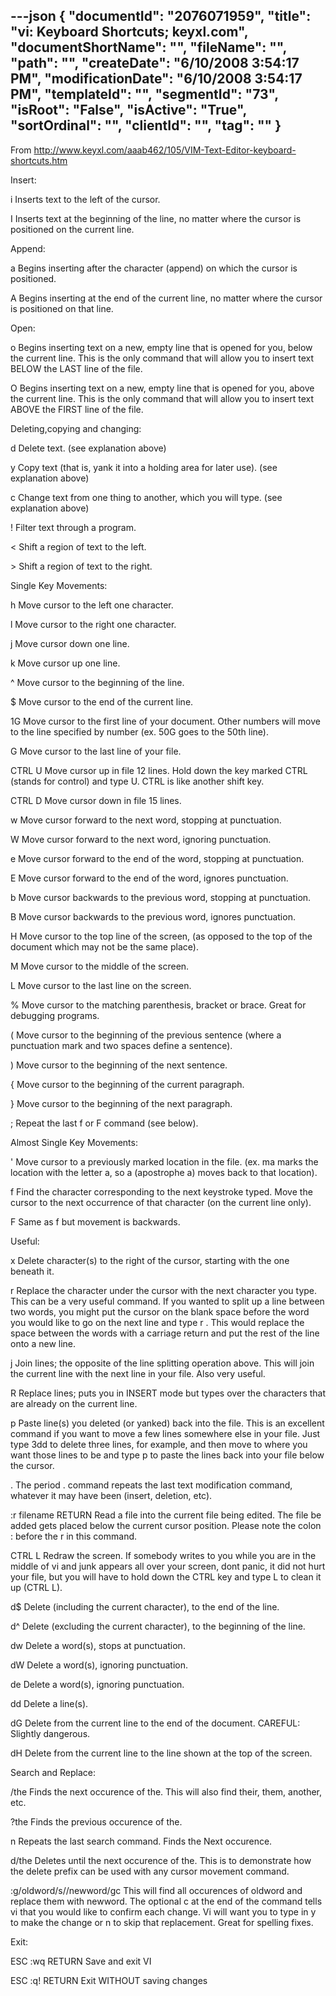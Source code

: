 ---json
{
  "documentId": "2076071959",
  "title": "vi: Keyboard Shortcuts; keyxl.com",
  "documentShortName": "",
  "fileName": "",
  "path": "",
  "createDate": "6/10/2008 3:54:17 PM",
  "modificationDate": "6/10/2008 3:54:17 PM",
  "templateId": "",
  "segmentId": "73",
  "isRoot": "False",
  "isActive": "True",
  "sortOrdinal": "",
  "clientId": "",
  "tag": ""
}
---

From http://www.keyxl.com/aaab462/105/VIM-Text-Editor-keyboard-shortcuts.htm

Insert:

i
    Inserts text to the left of the cursor.

I
    Inserts text at the beginning of the line, no matter where the cursor is positioned on the current line.


Append:

a
    Begins inserting after the character (append) on which the cursor is positioned.

A
    Begins inserting at the end of the current line, no matter where the cursor is positioned on that line.


Open:

o
    Begins inserting text on a new, empty line that is opened for you, below the current line. This is the only command that will allow you to insert text BELOW the LAST line of the file.

O
    Begins inserting text on a new, empty line that is opened for you, above the current line. This is the only command that will allow you to insert text ABOVE the FIRST line of the file.


Deleting,copying and changing:

d
    Delete text. (see explanation above)

y
    Copy text (that is, yank it into a holding area for later use). (see explanation above)

c
    Change text from one thing to another, which you will type. (see explanation above)

!
    Filter text through a program.

&lt;
    Shift a region of text to the left.

&gt;
    Shift a region of text to the right.


Single Key Movements:

h
    Move cursor to the left one character. 

l
    Move cursor to the right one character. 

j
    Move cursor down one line. 

k
    Move cursor up one line. 

^
    Move cursor to the beginning of the line. 

$
    Move cursor to the end of the current line. 

1G
    Move cursor to the first line of your document. Other numbers will move to the line specified by number (ex. 50G goes to the 50th line). 

G
    Move cursor to the last line of your file. 

CTRL U
    Move cursor up in file 12 lines. Hold down the key marked CTRL (stands for control) and type U. CTRL is like another shift key. 

CTRL D
    Move cursor down in file 15 lines. 

w
    Move cursor forward to the next word, stopping at punctuation. 

W
    Move cursor forward to the next word, ignoring punctuation. 

e
    Move cursor forward to the end of the word, stopping at punctuation. 

E
    Move cursor forward to the end of the word, ignores punctuation. 

b
    Move cursor backwards to the previous word, stopping at punctuation. 

B
    Move cursor backwards to the previous word, ignores punctuation. 

H
    Move cursor to the top line of the screen, (as opposed to the top of the document which may not be the same place). 

M
    Move cursor to the middle of the screen. 

L
    Move cursor to the last line on the screen. 

%
    Move cursor to the matching parenthesis, bracket or brace. Great for debugging programs. 

(
    Move cursor to the beginning of the previous sentence (where a punctuation mark and two spaces define a sentence). 

)
    Move cursor to the beginning of the next sentence. 

{
    Move cursor to the beginning of the current paragraph. 

}
    Move cursor to the beginning of the next paragraph. 

;
    Repeat the last f or F command (see below). 


Almost Single Key Movements:

'
    Move cursor to a previously marked location in the file. (ex. ma marks the location with the letter a, so a (apostrophe a) moves back to that location).

f
    Find the character corresponding to the next keystroke typed. Move the cursor to the next occurrence of that character (on the current line only).

F
    Same as f but movement is backwards.


Useful:

x
    Delete character(s) to the right of the cursor, starting with the one beneath it. 

r
    Replace the character under the cursor with the next character you type. This can be a very useful command. If you wanted to split up a line between two words, you might put the cursor on the blank space before the word you would like to go on the next line and type r . This would replace the space between the words with a carriage return and put the rest of the line onto a new line.

j
    Join lines; the opposite of the line splitting operation above. This will join the current line with the next line in your file. Also very useful.

R
    Replace lines; puts you in INSERT mode but types over the characters that are already on the current line.

p
    Paste line(s) you deleted (or yanked) back into the file. This is an excellent command if you want to move a few lines somewhere else in your file. Just type 3dd to delete three lines, for example, and then move to where you want those lines to be and type p to paste the lines back into your file below the cursor.

.
    The period . command repeats the last text modification command, whatever it may have been (insert, deletion, etc).

:r filename RETURN
    Read a file into the current file being edited. The file be added gets placed below the current cursor position. Please note the colon : before the r in this command.

CTRL L
    Redraw the screen. If somebody writes to you while you are in the middle of vi and junk appears all over your screen, dont panic, it did not hurt your file, but you will have to hold down the CTRL key and type L to clean it up (CTRL L).

d$
    Delete (including the current character), to the end of the line.

d^
    Delete (excluding the current character), to the beginning of the line.

dw
    Delete a word(s), stops at punctuation.

dW
    Delete a word(s), ignoring punctuation.

de
    Delete a word(s), ignoring punctuation.

dd
    Delete a line(s).

dG
    Delete from the current line to the end of the document. CAREFUL: Slightly dangerous.

dH
    Delete from the current line to the line shown at the top of the screen.


Search and Replace:

/the
    Finds the next occurence of the. This will also find their, them, another, etc.

?the
    Finds the previous occurence of the.

n
    Repeats the last search command. Finds the Next occurence.

d/the
    Deletes until the next occurence of the. This is to demonstrate how the delete prefix can be used with any cursor movement command.

:g/oldword/s//newword/gc
    This will find all occurences of oldword and replace them with newword. The optional c at the end of the command tells vi that you would like to confirm each change. Vi will want you to type in y to make the change or n to skip that replacement. Great for spelling fixes.


Exit:

ESC :wq RETURN
    Save and exit VI

ESC :q! RETURN
    Exit WITHOUT saving changes
